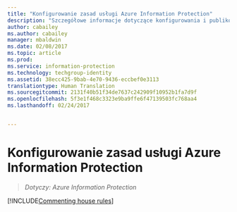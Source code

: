 ```yaml
---
title: "Konfigurowanie zasad usługi Azure Information Protection"
description: "Szczegółowe informacje dotyczące konfigurowania i publikowania zasad usługi Azure Information Protection."
author: cabailey
ms.author: cabailey
manager: mbaldwin
ms.date: 02/08/2017
ms.topic: article
ms.prod: 
ms.service: information-protection
ms.technology: techgroup-identity
ms.assetid: 38ecc425-9bab-4e70-9436-eccbef0e3113
translationtype: Human Translation
ms.sourcegitcommit: 2131f40b51f34de7637c242909f10952b1fa7d9f
ms.openlocfilehash: 5f3e1f468c3323e9ba9ffe6f47139503fc768aa4
ms.lasthandoff: 02/24/2017


---
```


# <a name="configuring-the-azure-information-protection-policy"></a>Konfigurowanie zasad usługi Azure Information Protection 

>*Dotyczy: Azure Information Protection*

[!INCLUDE[Commenting house rules](../includes/houserules.md)]

